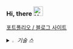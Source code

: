 ### Hi, there <img src="https://raw.githubusercontent.com/Tarikul-Islam-Anik/Animated-Fluent-Emojis/master/Emojis/Hand%20gestures/Hand%20with%20Fingers%20Splayed%20Light%20Skin%20Tone.png" alt="Hand with Fingers Splayed Light Skin Tone" width="25" height="25" />
[포트폴리오 / 블로그 사이트](https://imzii.github.io/)




<i>
<details>
<summary>
  <img src="https://raw.githubusercontent.com/Tarikul-Islam-Anik/Animated-Fluent-Emojis/master/Emojis/Hand%20gestures/Eyes.png" alt="Eyes" width="2%" /> 기술 스
</summary>
   <br>

![js](https://img.shields.io/badge/JavaScript-F7DF1E?style=for-the-badge&logo=JavaScript&logoColor=white)

</details>
</i>

